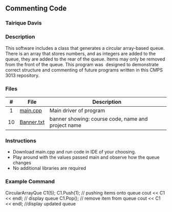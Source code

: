 ## Commenting Code
### Tairique Davis
### Description

This software includes a class that generates a circular array-based queue. There is an array that 
 stores numbers, and as integers are added to the queue, they are added to the rear of the queue.
 Items may only be removed from the front of the queue. This program was  designed to demonstrate  
 correct structure and commenting of future programs written in this CMPS 3013 repository.
 
 ### Files

|   #   | File     | Description                      |
| :---: | -------- | -------------------------------- |
|   1   | <a href = "https://github.com/Logicxrd/3013-Algorithms-Davis/blob/main/Assignments/A03/main.cpp">main.cpp</a> | Main driver of program |
|  10   | <a href = "https://github.com/Logicxrd/3013-Algorithms-Davis/blob/main/Assignments/A03/banner.cpp">Banner.txt</a>| banner showing: course code, name and project name|


### Instructions

- Download main.cpp and run code in IDE of your choosing. 
- Play around with the values passed main and observe how the queue changes
- No additional libraries are required

### Example Command

   CircularArrayQue C1(5);
    C1.Push(1);     // pushing items onto queue
    cout << C1 << endl; // display queue
    C1.Pop();    // remove item from queue
    cout << C1 << endl; //display updated queue
